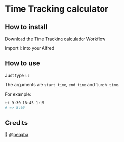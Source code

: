 # Time Tracking calculator

## How to install

[Download the Time Tracking calculador Workflow](https://github.com/ricardoruwer/alfred-time-tracking/raw/master/Time%20Tracking%20calculator.alfredworkflow)

Import it into your Alfred

## How to use

Just type `tt`

The arguments are `start_time`, `end_time` and `lunch_time`.

For example:

```bash
tt 9:30 18:45 1:15
# => 8:00
```

## Credits

🤴 [@peagha](https://github.com/peagha)

